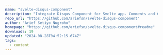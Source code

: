```yaml
---
name: "svelte-disqus-component"
description: "Integrate Disqus Component for Svelte app. Comments and Count supported."
repo_url: "https://github.com/ariefsn/svelte-disqus-component"
author: "Arief Setiyo Nugroho"
homepage: "https://github.com/ariefsn/svelte-disqus-component#readme"
downloads: 19
updated: "2024-08-28T04:52:15.674Z"
tags: 
  - content
---
```

